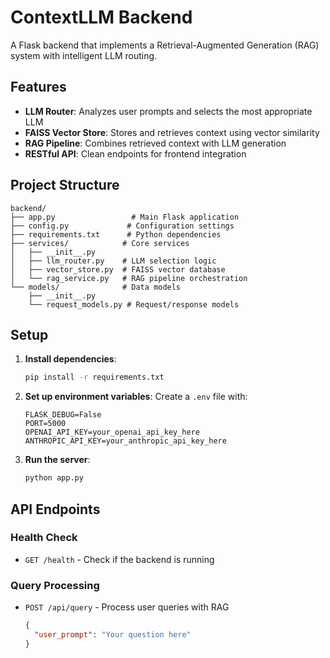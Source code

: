 # ContextLLM Backend

A Flask backend that implements a Retrieval-Augmented Generation (RAG) system with intelligent LLM routing.

## Features

- **LLM Router**: Analyzes user prompts and selects the most appropriate LLM
- **FAISS Vector Store**: Stores and retrieves context using vector similarity
- **RAG Pipeline**: Combines retrieved context with LLM generation
- **RESTful API**: Clean endpoints for frontend integration

## Project Structure

```
backend/
├── app.py                 # Main Flask application
├── config.py             # Configuration settings
├── requirements.txt      # Python dependencies
├── services/            # Core services
│   ├── __init__.py
│   ├── llm_router.py    # LLM selection logic
│   ├── vector_store.py  # FAISS vector database
│   └── rag_service.py   # RAG pipeline orchestration
└── models/              # Data models
    ├── __init__.py
    └── request_models.py # Request/response models
```

## Setup

1. **Install dependencies**:
   ```bash
   pip install -r requirements.txt
   ```

2. **Set up environment variables**:
   Create a `.env` file with:
   ```
   FLASK_DEBUG=False
   PORT=5000
   OPENAI_API_KEY=your_openai_api_key_here
   ANTHROPIC_API_KEY=your_anthropic_api_key_here
   ```

3. **Run the server**:
   ```bash
   python app.py
   ```

## API Endpoints

### Health Check
- `GET /health` - Check if the backend is running

### Query Processing
- `POST /api/query` - Process user queries with RAG
  ```json
  {
    "user_prompt": "Your question here"
  }
  ```